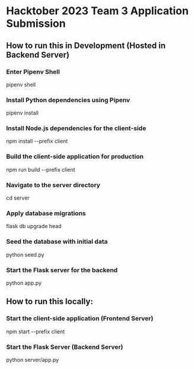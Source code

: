 # Hacktober 2023 Team 3 Application Submission

## How to run this in Development (Hosted in Backend Server)

### Enter Pipenv Shell
pipenv shell

### Install Python dependencies using Pipenv
pipenv install

### Install Node.js dependencies for the client-side
npm install --prefix client

### Build the client-side application for production
npm run build --prefix client

### Navigate to the server directory
cd server

### Apply database migrations 
flask db upgrade head

### Seed the database with initial data
python seed.py

### Start the Flask server for the backend 
python app.py

## How to run this locally:

### Start the client-side application (Frontend Server)
npm start --prefix client

### Start the Flask Server (Backend Server)
python server/app.py

